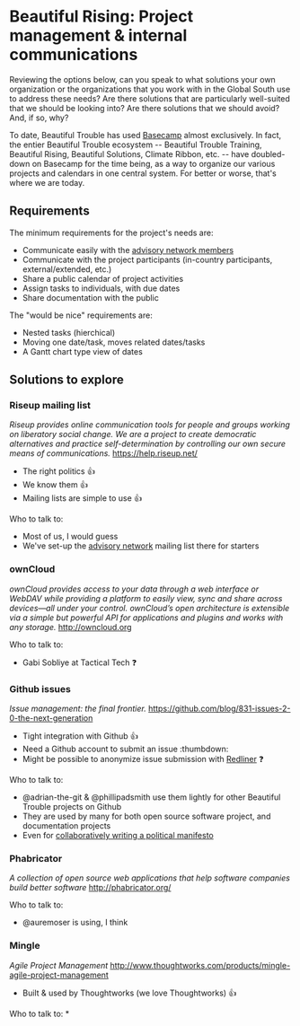 Beautiful Rising: Project management & internal communications
==============================================================

Reviewing the options below, can you speak to what solutions your own organization or the organizations that you work with in the Global South use to address these needs? Are there solutions that are particularly well-suited that we should be looking into? Are there solutions that we should avoid? And, if so, why?

To date, Beautiful Trouble has used [Basecamp](https://basecamp.com/) almost exclusively. In fact, the entier Beautiful Trouble ecosystem -- Beautiful Trouble Training, Beautiful Rising, Beautiful Solutions, Climate Ribbon, etc. -- have doubled-down on Basecamp for the time being, as a way to organize our various projects and calendars in one central system. For better or worse, that's where we are today.

## Requirements

The minimum requirements for the project's needs are:

* Communicate easily with the [advisory network members][advisorynetwork]
* Communicate with the project participants (in-country participants, external/extended, etc.)
* Share a public calendar of project activities
* Assign tasks to individuals, with due dates
* Share documentation with the public

The "would be nice" requirements are:

* Nested tasks (hierchical)
* Moving one date/task, moves related dates/tasks
* A Gantt chart type view of dates

## Solutions to explore

### Riseup mailing list
_Riseup provides online communication tools for people and groups working on liberatory social change. We are a project to create democratic alternatives and practice self-determination by controlling our own secure means of communications._
https://help.riseup.net/

* The right politics :thumbsup:
* We know them :thumbsup:
* Mailing lists are simple to use :thumbsup:

Who to talk to:
* Most of us, I would guess
* We've set-up the [advisory network][advisorynetwork] mailing list there for starters

### ownCloud
_ownCloud provides access to your data through a web interface or WebDAV while providing a platform to easily view, sync and share across devices—all under your control. ownCloud’s open architecture is extensible via a simple but powerful API for applications and plugins and works with any storage._
http://owncloud.org

Who to talk to:
* Gabi Sobliye at Tactical Tech :question:

### Github issues
_Issue management: the final frontier._
https://github.com/blog/831-issues-2-0-the-next-generation

* Tight integration with Github :thumbsup:
* Need a Github account to submit an issue :thumbdown:
* Might be possible to anonymize issue submission with [Redliner](https://github.com/benbalter/redliner) :question:

Who to talk to:
* @adrian-the-git & @phillipadsmith use them lightly for other Beautiful Trouble projects on Github
* They are used by many for both open source software project, and documentation projects
* Even for [collaboratively writing a political manifesto](https://github.com/openpolitics/manifesto/issues)

### Phabricator 
_A collection of open source web applications that help software companies build better software_
http://phabricator.org/

Who to talk to:
* @auremoser is using, I think

### Mingle
_Agile Project Management_
http://www.thoughtworks.com/products/mingle-agile-project-management

* Built & used by Thoughtworks (we love Thoughtworks) :thumbsup:

Who to talk to:
* 

[aadk]: http://actionaid.org
[bt]: http://beautifultrouble.org
[bsol]: http://beautifulsolutions.info
[brising]: http://beautifulrising.org
[advisorynetwork]: http://beautifulrising.org/news/#announcing-the-first-members-of-the-beautiful-rising-advisory-network
